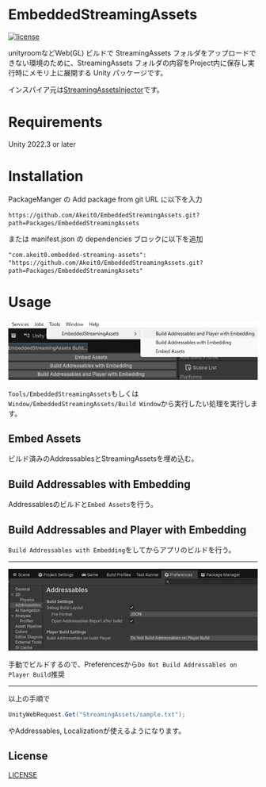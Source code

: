﻿
# EmbeddedStreamingAssets

[![license](https://img.shields.io/badge/LICENSE-MIT-green.svg)](LICENSE)

unityroomなどWeb(GL) ビルドで StreamingAssets フォルダをアップロードできない環境のために、StreamingAssets フォルダの内容をProject内に保存し実行時にメモリ上に展開する Unity パッケージです。

インスパイア元は[StreamingAssetsInjector](https://github.com/KurisuJuha/StreamingAssetsInjector)です。

# Requirements
Unity 2022.3 or later

# Installation

PackageManger の Add package from git URL に以下を入力

```
https://github.com/Akeit0/EmbeddedStreamingAssets.git?path=Packages/EmbeddedStreamingAssets
```

または manifest.json の dependencies ブロックに以下を追加

```
"com.akeit0.embedded-streaming-assets": "https://github.com/Akeit0/EmbeddedStreamingAssets.git?path=Packages/EmbeddedStreamingAssets"
```
# Usage
![image](Images/BuildWindow.png)

`Tools/EmbeddedStreamingAssets`もしくは
`Window/EmbeddedStreamingAssets/Build Window`から実行したい処理を実行します。

## Embed Assets
ビルド済みのAddressablesとStreamingAssetsを埋め込む。
## Build Addressables with Embedding
Addressablesのビルドと`Embed Assets`を行う。
## Build Addressables and Player with Embedding
`Build Addressables with Embedding`をしてからアプリのビルドを行う。

---
![image](Images/PreferencesAddressable.png)

手動でビルドするので、Preferencesから`Do Not Build Addressables on Player Build`推奨

---
以上の手順で
```csharp
UnityWebRequest.Get("StreamingAssets/sample.txt");
```

やAddressables, Localizationが使えるようになります。
## License

[LICENSE](https://github.com/Akeit0/EmbeddedStreamingAssets/blob/main/LICENSE)
